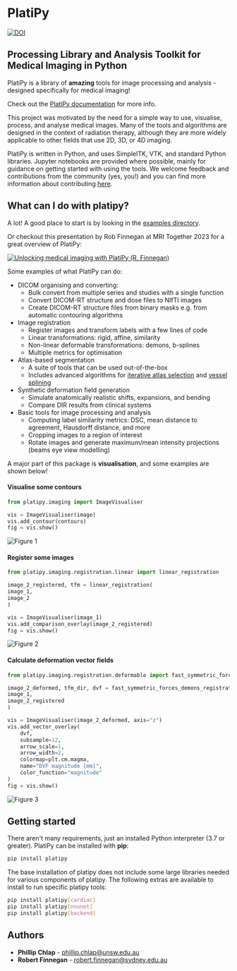 # PlatiPy

[![DOI](https://joss.theoj.org/papers/10.21105/joss.05374/status.svg)](https://doi.org/10.21105/joss.05374)

## Processing Library and Analysis Toolkit for Medical Imaging in Python

PlatiPy is a library of **amazing** tools for image processing and analysis - designed specifically
for medical imaging!

Check out the [PlatiPy documentation](https://pyplati.github.io/platipy/) for more info.

This project was motivated by the need for a simple way to use, visualise, process, and analyse
medical images. Many of the tools and algorithms are designed in the context of radiation therapy,
although they are more widely applicable to other fields that use 2D, 3D, or 4D imaging.

PlatiPy is written in Python, and uses SimpleITK, VTK, and standard Python libraries. Jupyter
notebooks are provided where possible, mainly for guidance on getting started with using the tools.
We welcome feedback and contributions from the community (yes, you!) and you can find more
information about contributing [here](https://pyplati.github.io/platipy/contributing.html).

## What can I do with **platipy**?

A lot! A good place to start is by looking in the
[examples directory](https://github.com/pyplati/platipy/tree/master/examples).

Or checkout this presentation by Rob Finnegan at MRI Together 2023 for a great overview of PlatiPy:

[![Unlocking medical imaging with PlatiPy (R. Finnegan)](https://img.youtube.com/vi/nNkjonnK1RI/0.jpg)](https://www.youtube.com/watch?v=nNkjonnK1RI)

Some examples of what PlatiPy can do:

- DICOM organising and converting:
  - Bulk convert from multiple series and studies with a single function
  - Convert DICOM-RT structure and dose files to NIfTI images
  - Create DICOM-RT structure files from binary masks e.g. from automatic contouring algorithms
- Image registration
  - Register images and transform labels with a few lines of code
  - Linear transformations: rigid, affine, similarity
  - Non-linear deformable transformations: demons, b-splines
  - Multiple metrics for optimisation
- Atlas-based segmentation
  - A suite of tools that can be used out-of-the-box
  - Includes advanced algorithms for
      [iterative atlas selection](https://doi.org/10.1088/1361-6560/ab652a/) and
      [vessel splining](https://doi.org/10.1088/1361-6560/abcb1d/)
- Synthetic deformation field generation
  - Simulate anatomically realistic shifts, expansions, and bending
  - Compare DIR results from clinical systems
- Basic tools for image processing and analysis
  - Computing label similarity metrics: DSC, mean distance to agreement, Hausdorff distance, and more
  - Cropping images to a region of interest
  - Rotate images and generate maximum/mean intensity projections (beams eye view modelling)

A major part of this package is **visualisation**, and some examples are shown below!

#### Visualise some contours

``` python
from platipy.imaging import ImageVisualiser

vis = ImageVisualiser(image)
vis.add_contour(contours)
fig = vis.show()
```

![Figure 1](assets/figure_1.png)

#### Register some images

```python
from platipy.imaging.registration.linear import linear_registration

image_2_registered, tfm = linear_registration(
image_1,
image_2
)

vis = ImageVisualiser(image_1)
vis.add_comparison_overlay(image_2_registered)
fig = vis.show()
```

![Figure 2](assets/figure_2.png)

#### Calculate deformation vector fields

```python
from platipy.imaging.registration.deformable import fast_symmetric_forces_demons_registration

image_2_deformed, tfm_dir, dvf = fast_symmetric_forces_demons_registration(
image_1,
image_2_registered
)

vis = ImageVisualiser(image_2_deformed, axis="z")
vis.add_vector_overlay(
    dvf,
    subsample=12,
    arrow_scale=1,
    arrow_width=2,
    colormap=plt.cm.magma,
    name="DVF magnitude [mm]",
    color_function="magnitude"
)
fig = vis.show()
```

![Figure 3](assets/figure_3.png)

## Getting started

There aren't many requirements, just an installed Python interpreter (3.7 or greater). PlatiPy can
be installed with **pip**:

```bash
pip install platipy
```

The base installation of platipy does not include some large libraries needed for various
components of platipy. The following extras are available to install to run specific platipy tools:

```bash
pip install platipy[cardiac]
pip install platipy[nnunet]
pip install platipy[backend]
```

## Authors

- **Phillip Chlap** - [phillip.chlap@unsw.edu.au](phillip.chlap@unsw.edu.au)
- **Robert Finnegan** - [robert.finnegan@sydney.edu.au](robert.finnegan@sydney.edu.au)
